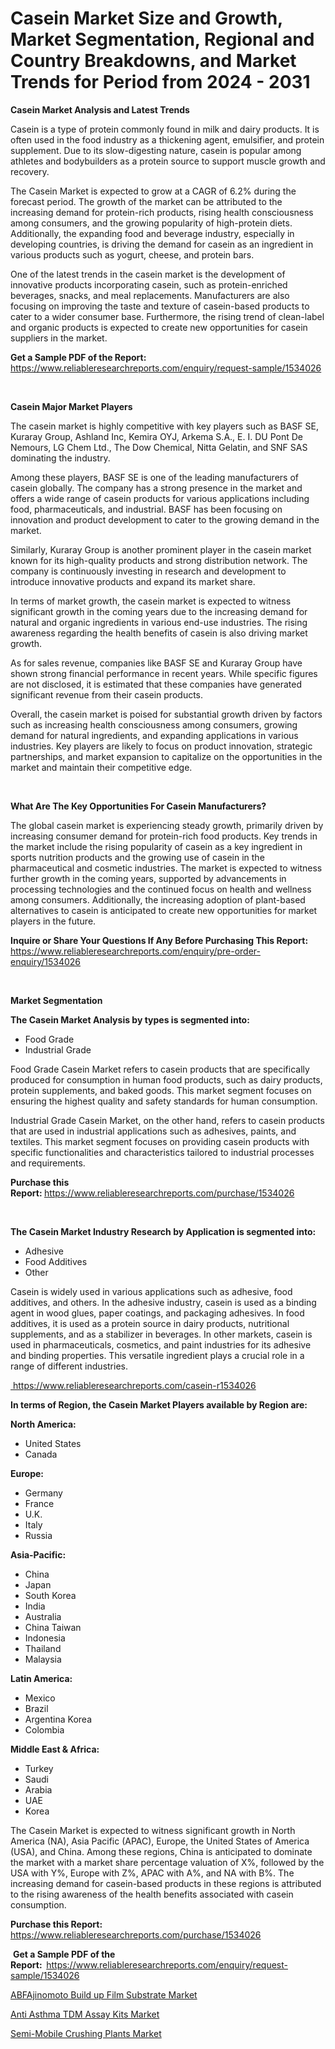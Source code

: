 <p><h1>Casein Market Size and Growth, Market Segmentation, Regional and Country Breakdowns, and Market Trends for Period from 2024 -  2031</h1></p><p><strong>Casein Market Analysis and Latest Trends</strong></p>
<p><p>Casein is a type of protein commonly found in milk and dairy products. It is often used in the food industry as a thickening agent, emulsifier, and protein supplement. Due to its slow-digesting nature, casein is popular among athletes and bodybuilders as a protein source to support muscle growth and recovery.</p><p>The Casein Market is expected to grow at a CAGR of 6.2% during the forecast period. The growth of the market can be attributed to the increasing demand for protein-rich products, rising health consciousness among consumers, and the growing popularity of high-protein diets. Additionally, the expanding food and beverage industry, especially in developing countries, is driving the demand for casein as an ingredient in various products such as yogurt, cheese, and protein bars.</p><p>One of the latest trends in the casein market is the development of innovative products incorporating casein, such as protein-enriched beverages, snacks, and meal replacements. Manufacturers are also focusing on improving the taste and texture of casein-based products to cater to a wider consumer base. Furthermore, the rising trend of clean-label and organic products is expected to create new opportunities for casein suppliers in the market.</p></p>
<p><strong>Get a Sample PDF of the Report:&nbsp;</strong> <a href="https://www.reliableresearchreports.com/enquiry/request-sample/1534026">https://www.reliableresearchreports.com/enquiry/request-sample/1534026</a></p>
<p>&nbsp;</p>
<p><strong>Casein Major Market Players</strong></p>
<p><p>The casein market is highly competitive with key players such as BASF SE, Kuraray Group, Ashland Inc, Kemira OYJ, Arkema S.A., E. I. DU Pont De Nemours, LG Chem Ltd., The Dow Chemical, Nitta Gelatin, and SNF SAS dominating the industry. </p><p>Among these players, BASF SE is one of the leading manufacturers of casein globally. The company has a strong presence in the market and offers a wide range of casein products for various applications including food, pharmaceuticals, and industrial. BASF has been focusing on innovation and product development to cater to the growing demand in the market.</p><p>Similarly, Kuraray Group is another prominent player in the casein market known for its high-quality products and strong distribution network. The company is continuously investing in research and development to introduce innovative products and expand its market share.</p><p>In terms of market growth, the casein market is expected to witness significant growth in the coming years due to the increasing demand for natural and organic ingredients in various end-use industries. The rising awareness regarding the health benefits of casein is also driving market growth.</p><p>As for sales revenue, companies like BASF SE and Kuraray Group have shown strong financial performance in recent years. While specific figures are not disclosed, it is estimated that these companies have generated significant revenue from their casein products.</p><p>Overall, the casein market is poised for substantial growth driven by factors such as increasing health consciousness among consumers, growing demand for natural ingredients, and expanding applications in various industries. Key players are likely to focus on product innovation, strategic partnerships, and market expansion to capitalize on the opportunities in the market and maintain their competitive edge.</p></p>
<p>&nbsp;</p>
<p><strong>What Are The Key Opportunities For Casein Manufacturers?</strong></p>
<p><p>The global casein market is experiencing steady growth, primarily driven by increasing consumer demand for protein-rich food products. Key trends in the market include the rising popularity of casein as a key ingredient in sports nutrition products and the growing use of casein in the pharmaceutical and cosmetic industries. The market is expected to witness further growth in the coming years, supported by advancements in processing technologies and the continued focus on health and wellness among consumers. Additionally, the increasing adoption of plant-based alternatives to casein is anticipated to create new opportunities for market players in the future.</p></p>
<p><strong>Inquire or Share Your Questions If Any Before Purchasing This Report:</strong> <a href="https://www.reliableresearchreports.com/enquiry/pre-order-enquiry/1534026">https://www.reliableresearchreports.com/enquiry/pre-order-enquiry/1534026</a></p>
<p>&nbsp;</p>
<p><strong>Market Segmentation</strong></p>
<p><strong>The Casein Market Analysis by types is segmented into:</strong></p>
<p><ul><li>Food Grade</li><li>Industrial Grade</li></ul></p>
<p><p>Food Grade Casein Market refers to casein products that are specifically produced for consumption in human food products, such as dairy products, protein supplements, and baked goods. This market segment focuses on ensuring the highest quality and safety standards for human consumption.</p><p>Industrial Grade Casein Market, on the other hand, refers to casein products that are used in industrial applications such as adhesives, paints, and textiles. This market segment focuses on providing casein products with specific functionalities and characteristics tailored to industrial processes and requirements.</p></p>
<p><strong>Purchase this Report:&nbsp;</strong><a href="https://www.reliableresearchreports.com/purchase/1534026">https://www.reliableresearchreports.com/purchase/1534026</a></p>
<p>&nbsp;</p>
<p><strong>The Casein Market Industry Research by Application is segmented into:</strong></p>
<p><ul><li>Adhesive</li><li>Food Additives</li><li>Other</li></ul></p>
<p><p>Casein is widely used in various applications such as adhesive, food additives, and others. In the adhesive industry, casein is used as a binding agent in wood glues, paper coatings, and packaging adhesives. In food additives, it is used as a protein source in dairy products, nutritional supplements, and as a stabilizer in beverages. In other markets, casein is used in pharmaceuticals, cosmetics, and paint industries for its adhesive and binding properties. This versatile ingredient plays a crucial role in a range of different industries.</p></p>
<p><a href="https://www.reliableresearchreports.com/casein-r1534026">&nbsp;https://www.reliableresearchreports.com/casein-r1534026</a></p>
<p><strong>In terms of Region, the Casein Market Players available by Region are:</strong></p>
<p>
    <p> <strong> North America: </strong>
        <ul>
            <li>United States</li>
            <li>Canada</li>
        </ul>
        </p> 
    <p> <strong> Europe: </strong>
        <ul>
            <li>Germany</li>
            <li>France</li>
            <li>U.K.</li>
            <li>Italy</li>
            <li>Russia</li>
        </ul>
        </p> 
    <p> <strong> Asia-Pacific: </strong>
        <ul>
            <li>China</li>
            <li>Japan</li>
            <li>South Korea</li>
            <li>India</li>
            <li>Australia</li>
            <li>China Taiwan</li>
            <li>Indonesia</li>
            <li>Thailand</li>
            <li>Malaysia</li>
        </ul>
        </p> 
    <p> <strong> Latin America: </strong>
        <ul>
            <li>Mexico</li>
            <li>Brazil</li>
            <li>Argentina Korea</li>
            <li>Colombia</li>
        </ul>
        </p> 
    <p> <strong> Middle East & Africa: </strong>
        <ul>
            <li>Turkey</li>
            <li>Saudi</li>
            <li>Arabia</li>
            <li>UAE</li>
            <li>Korea</li>
        </ul>
    </p>
    </p>
<p><p>The Casein Market is expected to witness significant growth in North America (NA), Asia Pacific (APAC), Europe, the United States of America (USA), and China. Among these regions, China is anticipated to dominate the market with a market share percentage valuation of X%, followed by the USA with Y%, Europe with Z%, APAC with A%, and NA with B%. The increasing demand for casein-based products in these regions is attributed to the rising awareness of the health benefits associated with casein consumption.</p></p>
<p><strong>Purchase this Report: </strong><a href="https://www.reliableresearchreports.com/purchase/1534026">https://www.reliableresearchreports.com/purchase/1534026</a></p>
<p>&nbsp;<strong>Get a Sample PDF of the Report:&nbsp;&nbsp;</strong><a href="https://www.reliableresearchreports.com/enquiry/request-sample/1534026">https://www.reliableresearchreports.com/enquiry/request-sample/1534026</a></p>
<p><strong></strong></p>
<p><p><a href="https://www.linkedin.com/pulse/global-abfajinomoto-build-up-film-substrate-market-types-70cne?trackingId=VC%2B7IbCsoQdo%2Bn5wQ8KN0g%3D%3D">ABFAjinomoto Build up Film Substrate Market</a></p><p><a href="https://www.linkedin.com/pulse/anti-asthma-tdm-assay-kits-market-research-report-provides-tnjse?trackingId=mC2VEZO%2F0Dubpq5l%2BGWUAA%3D%3D">Anti Asthma TDM Assay Kits Market</a></p><p><a href="https://www.linkedin.com/pulse/semi-mobile-crushing-plants-market-size-share-global-analysis-thtbe?trackingId=o2SKlMb9fVCFpPPIt0VFgQ%3D%3D">Semi-Mobile Crushing Plants Market</a></p></p>